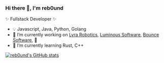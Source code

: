 ### Hi there 👋, I'm reb0und

✨ Fullstack Developer ✨

- 💡  Javascript, Java, Python, Golang
- 🔭 I’m currently working on [Lyra Robotics](https://lyrarobotics.io/), [Luminous Software](https://twitter.com/luminousftware), [Bounce Software](https://bouncealerts.com/), 👻
- 🌱 I’m currently learning Rust, C++


[![reb0und's GitHub stats](https://github-readme-stats.vercel.app/api?username=reb0und)](https://github.com/reb0und/github-readme-stats)
